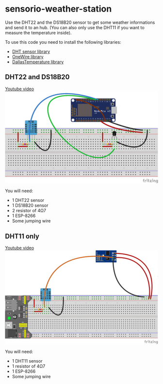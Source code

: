 # sensorio-weather-station
Use the DHT22 and the DS18B20 sensor to get some weather informations and send it to an hub.
(You can also only use the DHT11 if you want to measure the temperature inside).

To use this code you need to install the following libraries:
* [DHT sensor library](https://github.com/adafruit/DHT-sensor-library)
* [OneWire library](https://github.com/PaulStoffregen/OneWire)
* [DallasTemperature library](https://github.com/milesburton/Arduino-Temperature-Control-Library)

## DHT22 and DS18B20
[Youtube video](https://www.youtube.com/watch?v=a8UGyteDqnM)
![Sketch](sketch.png)

You will need:
* 1 DHT22 sensor
* 1 DS18B20 sensor
* 2 resistor of 4Ω7
* 1 ESP-8266
* Some jumping wire

## DHT11 only

[Youtube video](https://www.youtube.com/watch?v=qI2tW7DrRsk)
![Sketch DHT11](sketch-dht11.png)

You will need:
* 1 DHT11 sensor
* 1 resistor of 4Ω7
* 1 ESP-8266
* Some jumping wire
